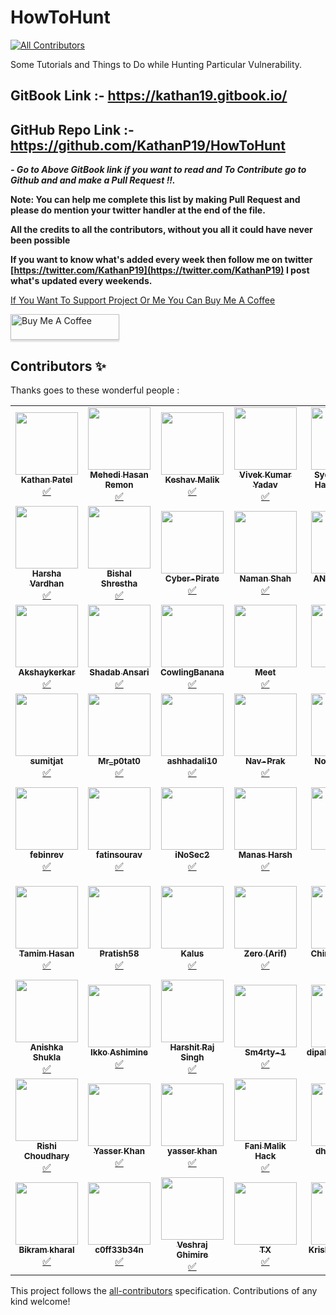 # HowToHunt
<!-- ALL-CONTRIBUTORS-BADGE:START - Do not remove or modify this section -->
[![All Contributors](https://img.shields.io/badge/all_contributors-61-orange.svg?style=flat-square)](#contributors-)
<!-- ALL-CONTRIBUTORS-BADGE:END -->
Some Tutorials and Things to Do while Hunting Particular Vulnerability. 

## GitBook Link :- https://kathan19.gitbook.io/
## GitHub Repo Link :- https://github.com/KathanP19/HowToHunt

***\- Go to Above GitBook link if you want to read and To Contribute go to Github and and make a Pull Request !!.***

**Note: You can help me complete this list by making Pull Request and please do mention your twitter handler at the end of the file.**

**All the credits to all the contributors, without you all it could have never been possible**

**If you want to know what's added every week then follow me on twitter [https://twitter.com/KathanP19](https://twitter.com/KathanP19) I post what's updated every weekends.**

[If You Want To Support Project Or Me You Can Buy Me A Coffee](https://www.buymeacoffee.com/kathanp19)

<a href="https://www.buymeacoffee.com/kathanp19" target="_blank"><img src="https://www.buymeacoffee.com/assets/img/custom_images/orange_img.png" alt="Buy Me A Coffee" style="height: 41px !important;width: 174px !important;box-shadow: 0px 3px 2px 0px rgba(190, 190, 190, 0.5) !important;-webkit-box-shadow: 0px 3px 2px 0px rgba(190, 190, 190, 0.5) !important;" ></a>

## Contributors ✨

Thanks goes to these wonderful people :

<!-- ALL-CONTRIBUTORS-LIST:START - Do not remove or modify this section -->
<!-- prettier-ignore-start -->
<!-- markdownlint-disable -->
<table>
  <tr>
    <td align="center"><a href="https://github.com/KathanP19"><img src="https://avatars2.githubusercontent.com/u/33719912?v=4?s=100" width="100px;" alt=""/><br /><sub><b>Kathan Patel</b></sub></a><br /><a href="#tutorial-KathanP19" title="Tutorials">✅</a></td>
    <td align="center"><a href="https://github.com/remonsec"><img src="https://avatars2.githubusercontent.com/u/54717234?v=4?s=100" width="100px;" alt=""/><br /><sub><b>Mehedi Hasan Remon</b></sub></a><br /><a href="#tutorial-remonsec" title="Tutorials">✅</a></td>
    <td align="center"><a href="https://www.theinfosecguy.me"><img src="https://avatars3.githubusercontent.com/u/33570148?v=4?s=100" width="100px;" alt=""/><br /><sub><b>Keshav Malik</b></sub></a><br /><a href="#tutorial-theinfosecguy" title="Tutorials">✅</a></td>
    <td align="center"><a href="https://0xd3vil.github.io/"><img src="https://avatars3.githubusercontent.com/u/32324065?v=4?s=100" width="100px;" alt=""/><br /><sub><b>Vivek Kumar Yadav</b></sub></a><br /><a href="#tutorial-0xd3vil" title="Tutorials">✅</a></td>
    <td align="center"><a href="https://twitter.com/smhtahsin33"><img src="https://avatars0.githubusercontent.com/u/60981314?v=4?s=100" width="100px;" alt=""/><br /><sub><b>Syed Mushfik Hasan Tahsin</b></sub></a><br /><a href="#tutorial-SMHTahsin33" title="Tutorials">✅</a></td>
    <td align="center"><a href="https://github.com/Virdoexhunter"><img src="https://avatars1.githubusercontent.com/u/68891432?v=4?s=100" width="100px;" alt=""/><br /><sub><b>Deepak Dhiman</b></sub></a><br /><a href="#tutorial-Virdoexhunter" title="Tutorials">✅</a></td>
    <td align="center"><a href="https://github.com/maverickNerd"><img src="https://avatars3.githubusercontent.com/u/49231687?v=4?s=100" width="100px;" alt=""/><br /><sub><b>maverickNerd</b></sub></a><br /><a href="#tutorial-maverickNerd" title="Tutorials">✅</a></td>
  </tr>
  <tr>
    <td align="center"><a href="http://harsha.ambati05@gmail.com"><img src="https://avatars3.githubusercontent.com/u/47480010?v=4?s=100" width="100px;" alt=""/><br /><sub><b>Harsha Vardhan</b></sub></a><br /><a href="#tutorial-Harsha-Ambati" title="Tutorials">✅</a></td>
    <td align="center"><a href="https://github.com/bishal0x01"><img src="https://avatars3.githubusercontent.com/u/26160488?v=4?s=100" width="100px;" alt=""/><br /><sub><b>Bishal Shrestha</b></sub></a><br /><a href="#tutorial-bishal0x01" title="Tutorials">✅</a></td>
    <td align="center"><a href="https://github.com/Cyber-Pirate"><img src="https://avatars1.githubusercontent.com/u/69442715?v=4?s=100" width="100px;" alt=""/><br /><sub><b>Cyber-Pirate</b></sub></a><br /><a href="#tutorial-Cyber-Pirate" title="Tutorials">✅</a></td>
    <td align="center"><a href="https://github.com/h4ckboy19"><img src="https://avatars1.githubusercontent.com/u/61796314?v=4?s=100" width="100px;" alt=""/><br /><sub><b>Naman Shah</b></sub></a><br /><a href="#tutorial-h4ckboy19" title="Tutorials">✅</a></td>
    <td align="center"><a href="https://anugrahsr.netlify.com/"><img src="https://avatars3.githubusercontent.com/u/44763564?v=4?s=100" width="100px;" alt=""/><br /><sub><b>ANUGRAH S R</b></sub></a><br /><a href="#tutorial-Anugrahsr" title="Tutorials">✅</a></td>
    <td align="center"><a href="https://github.com/SocioDroid"><img src="https://avatars1.githubusercontent.com/u/47445489?v=4?s=100" width="100px;" alt=""/><br /><sub><b>Aishwarya Kendle</b></sub></a><br /><a href="#tutorial-SocioDroid" title="Tutorials">✅</a></td>
    <td align="center"><a href="https://github.com/SandeepkrishnaS"><img src="https://avatars2.githubusercontent.com/u/32749116?v=4?s=100" width="100px;" alt=""/><br /><sub><b>MadMaxx</b></sub></a><br /><a href="#tutorial-SandeepkrishnaS" title="Tutorials">✅</a></td>
  </tr>
  <tr>
    <td align="center"><a href="https://github.com/Akshaykerkar"><img src="https://avatars3.githubusercontent.com/u/71178984?v=4?s=100" width="100px;" alt=""/><br /><sub><b>Akshaykerkar</b></sub></a><br /><a href="#tutorial-Akshaykerkar" title="Tutorials">✅</a></td>
    <td align="center"><a href="https://github.com/shadabansari"><img src="https://avatars2.githubusercontent.com/u/6929303?v=4?s=100" width="100px;" alt=""/><br /><sub><b>Shadab Ansari</b></sub></a><br /><a href="#tutorial-shadabansari" title="Tutorials">✅</a></td>
    <td align="center"><a href="https://github.com/CowlingBanana"><img src="https://avatars0.githubusercontent.com/u/51919963?v=4?s=100" width="100px;" alt=""/><br /><sub><b>CowlingBanana</b></sub></a><br /><a href="#tutorial-CowlingBanana" title="Tutorials">✅</a></td>
    <td align="center"><a href="https://github.com/1nVok3r1729"><img src="https://avatars3.githubusercontent.com/u/54794940?v=4?s=100" width="100px;" alt=""/><br /><sub><b>Meet</b></sub></a><br /><a href="#tutorial-1nVok3r1729" title="Tutorials">✅</a></td>
    <td align="center"><a href="https://github.com/tushars25"><img src="https://avatars1.githubusercontent.com/u/55856490?v=4?s=100" width="100px;" alt=""/><br /><sub><b>Tushar</b></sub></a><br /><a href="#tutorial-tushars25" title="Tutorials">✅</a></td>
    <td align="center"><a href="http://infosecninja.blogspot.com/"><img src="https://avatars3.githubusercontent.com/u/8291014?v=4?s=100" width="100px;" alt=""/><br /><sub><b>Chintan Gurjar</b></sub></a><br /><a href="#tutorial-iamthefrogy" title="Tutorials">✅</a></td>
    <td align="center"><a href="https://github.com/praneeth1998"><img src="https://avatars3.githubusercontent.com/u/36130152?v=4?s=100" width="100px;" alt=""/><br /><sub><b>praneeth1998</b></sub></a><br /><a href="#tutorial-praneeth1998" title="Tutorials">✅</a></td>
  </tr>
  <tr>
    <td align="center"><a href="http://instagram.com/sumitjat"><img src="https://avatars2.githubusercontent.com/u/36793278?v=4?s=100" width="100px;" alt=""/><br /><sub><b>sumitjat</b></sub></a><br /><a href="#tutorial-sumitjat" title="Tutorials">✅</a></td>
    <td align="center"><a href="https://github.com/Mr-p0tat0"><img src="https://avatars1.githubusercontent.com/u/59037001?v=4?s=100" width="100px;" alt=""/><br /><sub><b>Mr_p0tat0</b></sub></a><br /><a href="#tutorial-Mr-p0tat0" title="Tutorials">✅</a></td>
    <td align="center"><a href="https://github.com/ashhadali10"><img src="https://avatars1.githubusercontent.com/u/54775497?v=4?s=100" width="100px;" alt=""/><br /><sub><b>ashhadali10</b></sub></a><br /><a href="#tutorial-ashhadali10" title="Tutorials">✅</a></td>
    <td align="center"><a href="https://github.com/Nav-Prak"><img src="https://avatars1.githubusercontent.com/u/54226343?v=4?s=100" width="100px;" alt=""/><br /><sub><b>Nav-Prak</b></sub></a><br /><a href="#tutorial-Nav-Prak" title="Tutorials">✅</a></td>
    <td align="center"><a href="https://github.com/CXVVMVII"><img src="https://avatars0.githubusercontent.com/u/35371691?v=4?s=100" width="100px;" alt=""/><br /><sub><b>NoBodysSafe</b></sub></a><br /><a href="#tutorial-CXVVMVII" title="Tutorials">✅</a></td>
    <td align="center"><a href="https://github.com/bolli95"><img src="https://avatars3.githubusercontent.com/u/7793324?v=4?s=100" width="100px;" alt=""/><br /><sub><b>Max Boll</b></sub></a><br /><a href="#tutorial-bolli95" title="Tutorials">✅</a></td>
    <td align="center"><a href="https://github.com/Yashrk078"><img src="https://avatars2.githubusercontent.com/u/55628921?v=4?s=100" width="100px;" alt=""/><br /><sub><b>Yash K</b></sub></a><br /><a href="#tutorial-Yashrk078" title="Tutorials">✅</a></td>
  </tr>
  <tr>
    <td align="center"><a href="https://github.com/febinrev"><img src="https://avatars2.githubusercontent.com/u/52229330?v=4?s=100" width="100px;" alt=""/><br /><sub><b>febinrev</b></sub></a><br /><a href="#tutorial-febinrev" title="Tutorials">✅</a></td>
    <td align="center"><a href="http://fatinsourav.github.io"><img src="https://avatars3.githubusercontent.com/u/15983667?v=4?s=100" width="100px;" alt=""/><br /><sub><b>fatinsourav</b></sub></a><br /><a href="#tutorial-fatinsourav" title="Tutorials">✅</a></td>
    <td align="center"><a href="https://github.com/iNoSec2"><img src="https://avatars2.githubusercontent.com/u/51358868?v=4?s=100" width="100px;" alt=""/><br /><sub><b>iNoSec2</b></sub></a><br /><a href="#tutorial-iNoSec2" title="Tutorials">✅</a></td>
    <td align="center"><a href="https://github.com/manasjha7"><img src="https://avatars3.githubusercontent.com/u/33492814?v=4?s=100" width="100px;" alt=""/><br /><sub><b>Manas Harsh</b></sub></a><br /><a href="#tutorial-manasjha7" title="Tutorials">✅</a></td>
    <td align="center"><a href="https://github.com/0xsunil"><img src="https://avatars2.githubusercontent.com/u/60779622?v=4?s=100" width="100px;" alt=""/><br /><sub><b>0xsunil</b></sub></a><br /><a href="#tutorial-0xsunil" title="Tutorials">✅</a></td>
    <td align="center"><a href="https://github.com/deephunt3r"><img src="https://avatars1.githubusercontent.com/u/60481830?v=4?s=100" width="100px;" alt=""/><br /><sub><b>Rakesh</b></sub></a><br /><a href="#tutorial-deephunt3r" title="Tutorials">✅</a></td>
    <td align="center"><a href="https://github.com/Pratyaksh06"><img src="https://avatars.githubusercontent.com/u/43118103?v=4?s=100" width="100px;" alt=""/><br /><sub><b>Pratyaksh Singh</b></sub></a><br /><a href="#tutorial-Pratyaksh06" title="Tutorials">✅</a></td>
  </tr>
  <tr>
    <td align="center"><a href="https://github.com/tamimhasan404"><img src="https://avatars.githubusercontent.com/u/66991901?v=4?s=100" width="100px;" alt=""/><br /><sub><b>Tamim Hasan</b></sub></a><br /><a href="#tutorial-tamimhasan404" title="Tutorials">✅</a></td>
    <td align="center"><a href="https://github.com/Pratish58"><img src="https://avatars.githubusercontent.com/u/51779480?v=4?s=100" width="100px;" alt=""/><br /><sub><b>Pratish58</b></sub></a><br /><a href="#tutorial-Pratish58" title="Tutorials">✅</a></td>
    <td align="center"><a href="https://github.com/klau5dev"><img src="https://avatars.githubusercontent.com/u/70058709?v=4?s=100" width="100px;" alt=""/><br /><sub><b>Kalus</b></sub></a><br /><a href="#tutorial-klau5dev" title="Tutorials">✅</a></td>
    <td align="center"><a href="https://github.com/Zero0x00"><img src="https://avatars.githubusercontent.com/u/26040638?v=4?s=100" width="100px;" alt=""/><br /><sub><b>Zero (Arif)</b></sub></a><br /><a href="#tutorial-Zero0x00" title="Tutorials">✅</a></td>
    <td align="center"><a href="https://chirag-agrawal.medium.com/"><img src="https://avatars.githubusercontent.com/u/68269472?v=4?s=100" width="100px;" alt=""/><br /><sub><b>Chirag Agrawal</b></sub></a><br /><a href="#tutorial-Raiders0786" title="Tutorials">✅</a></td>
    <td align="center"><a href="https://github.com/kushagrasarathe"><img src="https://avatars.githubusercontent.com/u/76868364?v=4?s=100" width="100px;" alt=""/><br /><sub><b>Kushagra Sarathe</b></sub></a><br /><a href="#tutorial-kushagrasarathe" title="Tutorials">✅</a></td>
    <td align="center"><a href="https://github.com/rtcms"><img src="https://avatars.githubusercontent.com/u/35173068?v=4?s=100" width="100px;" alt=""/><br /><sub><b>RT</b></sub></a><br /><a href="#tutorial-rtcms" title="Tutorials">✅</a></td>
  </tr>
  <tr>
    <td align="center"><a href="http://www.anishkashukla.com"><img src="https://avatars.githubusercontent.com/u/35867406?v=4?s=100" width="100px;" alt=""/><br /><sub><b>Anishka Shukla</b></sub></a><br /><a href="#tutorial-anishkashukla" title="Tutorials">✅</a></td>
    <td align="center"><a href="https://bandism.net/"><img src="https://avatars.githubusercontent.com/u/22633385?v=4?s=100" width="100px;" alt=""/><br /><sub><b>Ikko Ashimine</b></sub></a><br /><a href="#tutorial-eltociear" title="Tutorials">✅</a></td>
    <td align="center"><a href="https://www.linkedin.com/in/h4r5h1t-hrs/"><img src="https://avatars.githubusercontent.com/u/30245456?v=4?s=100" width="100px;" alt=""/><br /><sub><b>Harshit Raj Singh</b></sub></a><br /><a href="#tutorial-h4r5h1t-hrs" title="Tutorials">✅</a></td>
    <td align="center"><a href="https://github.com/Sm4rty-1"><img src="https://avatars.githubusercontent.com/u/69345983?v=4?s=100" width="100px;" alt=""/><br /><sub><b>Sm4rty-1</b></sub></a><br /><a href="#tutorial-Sm4rty-1" title="Tutorials">✅</a></td>
    <td align="center"><a href="https://github.com/dipakpanchal456"><img src="https://avatars.githubusercontent.com/u/31427462?v=4?s=100" width="100px;" alt=""/><br /><sub><b>dipakpanchal456</b></sub></a><br /><a href="#tutorial-dipakpanchal456" title="Tutorials">✅</a></td>
    <td align="center"><a href="https://github.com/anubhavsinghhacker"><img src="https://avatars.githubusercontent.com/u/65735854?v=4?s=100" width="100px;" alt=""/><br /><sub><b>Anubhav Singh</b></sub></a><br /><a href="#tutorial-anubhavsinghhacker" title="Tutorials">✅</a></td>
    <td align="center"><a href="https://github.com/anupamAAS"><img src="https://avatars.githubusercontent.com/u/64646798?v=4?s=100" width="100px;" alt=""/><br /><sub><b>Anupam Singh</b></sub></a><br /><a href="#tutorial-anupamAAS" title="Tutorials">✅</a></td>
  </tr>
  <tr>
    <td align="center"><a href="https://github.com/0xRyuk"><img src="https://avatars.githubusercontent.com/u/64897374?v=4?s=100" width="100px;" alt=""/><br /><sub><b>Rishi Choudhary</b></sub></a><br /><a href="#tutorial-0xRyuk" title="Tutorials">✅</a></td>
    <td align="center"><a href="https://github.com/N3T-hunt3r"><img src="https://avatars.githubusercontent.com/u/66157052?v=4?s=100" width="100px;" alt=""/><br /><sub><b>Yasser Khan</b></sub></a><br /><a href="#tutorial-N3T-hunt3r" title="Tutorials">✅</a></td>
    <td align="center"><a href="https://net-hunter121.github.io/Yasser-Khan/"><img src="https://avatars.githubusercontent.com/u/83981655?v=4?s=100" width="100px;" alt=""/><br /><sub><b>yasser khan</b></sub></a><br /><a href="#tutorial-Net-hunter121" title="Tutorials">✅</a></td>
    <td align="center"><a href="https://github.com/fanimalikhack"><img src="https://avatars.githubusercontent.com/u/59456216?v=4?s=100" width="100px;" alt=""/><br /><sub><b>Fani Malik Hack</b></sub></a><br /><a href="#tutorial-fanimalikhack" title="Tutorials">✅</a></td>
    <td align="center"><a href="http://dhruvin.me"><img src="https://avatars.githubusercontent.com/u/49072279?v=4?s=100" width="100px;" alt=""/><br /><sub><b>dhruvin shah</b></sub></a><br /><a href="#tutorial-dhrruvin" title="Tutorials">✅</a></td>
    <td align="center"><a href="https://2020udemycoupons.blogspot.com"><img src="https://avatars.githubusercontent.com/u/65343799?v=4?s=100" width="100px;" alt=""/><br /><sub><b>TCode110</b></sub></a><br /><a href="#tutorial-TCode110" title="Tutorials">✅</a></td>
    <td align="center"><a href="https://github.com/Faizee-Asad"><img src="https://avatars.githubusercontent.com/u/72010857?v=4?s=100" width="100px;" alt=""/><br /><sub><b>Faizee Asad</b></sub></a><br /><a href="#tutorial-Faizee-Asad" title="Tutorials">✅</a></td>
  </tr>
  <tr>
    <td align="center"><a href="http://www.bikramkharal.com.np"><img src="https://avatars.githubusercontent.com/u/53949692?v=4?s=100" width="100px;" alt=""/><br /><sub><b>Bikram kharal</b></sub></a><br /><a href="#tutorial-themarkib" title="Tutorials">✅</a></td>
    <td align="center"><a href="https://github.com/c0ff33b34n"><img src="https://avatars.githubusercontent.com/u/86168298?v=4?s=100" width="100px;" alt=""/><br /><sub><b>c0ff33b34n</b></sub></a><br /><a href="#tutorial-c0ff33b34n" title="Tutorials">✅</a></td>
    <td align="center"><a href="http://veshraj.info.np"><img src="https://avatars.githubusercontent.com/u/54109630?v=4?s=100" width="100px;" alt=""/><br /><sub><b>Veshraj Ghimire</b></sub></a><br /><a href="#tutorial-V35HR4J" title="Tutorials">✅</a></td>
    <td align="center"><a href="https://github.com/DotSlashTX"><img src="https://avatars.githubusercontent.com/u/25368035?v=4?s=100" width="100px;" alt=""/><br /><sub><b>TX</b></sub></a><br /><a href="#tutorial-DotSlashTX" title="Tutorials">✅</a></td>
    <td align="center"><a href="https://github.com/Kr1shna4garwal"><img src="https://avatars.githubusercontent.com/u/85845881?v=4?s=100" width="100px;" alt=""/><br /><sub><b>Krishna Agarwal</b></sub></a><br /><a href="#tutorial-Kr1shna4garwal" title="Tutorials">✅</a></td>
  </tr>
</table>

<!-- markdownlint-restore -->
<!-- prettier-ignore-end -->

<!-- ALL-CONTRIBUTORS-LIST:END -->

This project follows the [all-contributors](https://github.com/all-contributors/all-contributors) specification. Contributions of any kind welcome!
